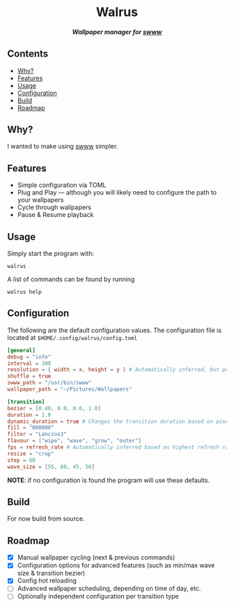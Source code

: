 <div align="center">

# Walrus
##### Wallpaper manager for [swww](https://github.com/LGFae/swww)

</div>

## Contents
* [Why?](#why)
* [Features](#features)
* [Usage](#usage)
* [Configuration](#configuration)
* [Build](#build)
* [Roadmap](#roadmap)

## Why?
I wanted to make using [swww](https://github.com/LGFae/swww) simpler.

## Features
- Simple configuration via TOML
- Plug and Play — although you will likely need to configure the path to your wallpapers
- Cycle through wallpapers
- Pause & Resume playback

## Usage
Simply start the program with:
```
walrus
```

A list of commands can be found by running
```
walrus help
```

## Configuration
The following are the default configuration values. The configuration file is located at `$HOME/.config/walrus/config.toml`
```TOML
[general]
debug = "info"
interval = 300
resolution = { width = x, height = y } # Automatically inferred, but possible to configure. Used for dynamic duration.
shuffle = true
swww_path = "/usr/bin/swww"
wallpaper_path = "~/Pictures/Wallpapers"

[transition]
bezier = [0.40, 0.0, 0.6, 1.0]
duration = 1.0
dynamic_duration = true # Changes the transition duration based on pixels travelled.
fill = "000000"
filter = "Lanczos3"
flavour = ["wipe", "wave", "grow", "outer"]
fps = refresh_rate # Automatically inferred based on highest refresh rate monitor.
resize = "crop"
step = 60
wave_size = [55, 60, 45, 50]
```

**NOTE**: if no configuration is found the program will use these defaults.

## Build
For now build from source.

## Roadmap
- [x] Manual wallpaper cycling (next & previous commands)
- [x] Configuration options for advanced features (such as min/max wave size & transition bezier)
- [x] Config hot reloading
- [ ] Advanced wallpaper scheduling, depending on time of day, etc.
- [ ] Optionally independent configuration per transition type
